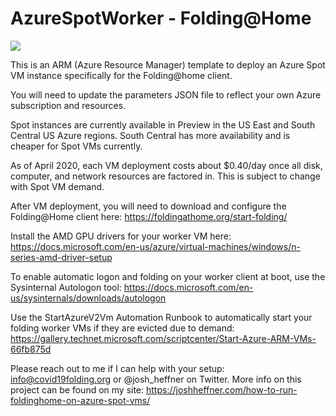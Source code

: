 # AzureSpotWorker - Folding@Home

<a href="https://azuredeploy.net/" target="_blank">
    <img src="https://azurecomcdn.azureedge.net/mediahandler/acomblog/media/Default/blog/deploybutton.png"/>
</a>


This is an ARM (Azure Resource Manager) template to deploy an Azure Spot VM instance specifically for the Folding@home client.

You will need to update the parameters JSON file to reflect your own Azure subscription and resources.

Spot instances are currently available in Preview in the US East and South Central US Azure regions. South Central has more availability and is cheaper for Spot VMs currently.

As of April 2020, each VM deployment costs about $0.40/day once all disk, computer, and network resources are factored in. This is subject to change with Spot VM demand.

After VM deployment, you will need to download and configure the Folding@Home client here: https://foldingathome.org/start-folding/

Install the AMD GPU drivers for your worker VM here: https://docs.microsoft.com/en-us/azure/virtual-machines/windows/n-series-amd-driver-setup

To enable automatic logon and folding on your worker client at boot, use the Sysinternal Autologon tool: https://docs.microsoft.com/en-us/sysinternals/downloads/autologon

Use the StartAzureV2Vm Automation Runbook to automatically start your folding worker VMs if they are evicted due to demand: https://gallery.technet.microsoft.com/scriptcenter/Start-Azure-ARM-VMs-66fb875d

Please reach out to me if I can help with your setup: info@covid19folding.org or @josh_heffner on Twitter. More info on this project can be found on my site: https://joshheffner.com/how-to-run-foldinghome-on-azure-spot-vms/
